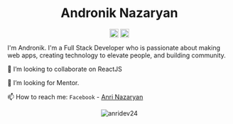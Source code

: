 <p align="center"> <h1 align="center"> Andronik Nazaryan </h1> </p>
<p align="center">
<a href="https://github.com/anridev24" target="_blank"><img align="center" src="https://cdn.jsdelivr.net/npm/simple-icons@3.0.1/icons/github.svg" alt="Andronik Nazaryan" height="20" width="20" /></a>
<a href="https://www.facebook.com/anridev/" target="_blank"><img align="center" src="https://cdn.jsdelivr.net/npm/simple-icons@3.0.1/icons/facebook.svg" alt="Andronik Nazaryan" height="20" width="20" /></a>
</p>

I'm Andronik. I'm a Full Stack Developer who is passionate about making web apps, creating technology to elevate people, and building community.


👯 I’m looking to collaborate on ReactJS

🤔 I’m looking for Mentor.

📫 How to reach me:
`Facebook` - [Anri Nazaryan](https://www.facebook.com/anridev/)



<!--
**anridev24/anridev24** is a ✨ _special_ ✨ repository because its `README.md` (this file) appears on your GitHub profile.

Here are some ideas to get you started:

- 🔭 I’m currently working on ...
- 🌱 I’m currently learning ...
- 👯 I’m looking to collaborate on ...
- 🤔 I’m looking for help with ...
- 💬 Ask me about ...
- 📫 How to reach me: ...
- 😄 Pronouns: ...
- ⚡ Fun fact: ...
-->

<p align="center">
	<img src=https://github-readme-stats.vercel.app/api?username=anridev24&show_icons=true alt=anridev24 />
</p>
